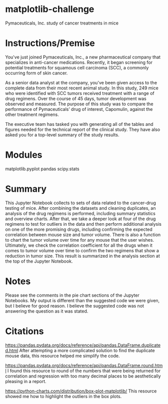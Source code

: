 # matplotlib-challenge
Pymaceuticals, Inc. study of cancer treatments in mice

# Instructions/Premise
You've just joined Pymaceuticals, Inc., a new pharmaceutical company that specializes in anti-cancer medications. Recently, it began screening for potential treatments for squamous cell carcinoma (SCC), a commonly occurring form of skin cancer.

As a senior data analyst at the company, you've been given access to the complete data from their most recent animal study. In this study, 249 mice who were identified with SCC tumors received treatment with a range of drug regimens. Over the course of 45 days, tumor development was observed and measured. The purpose of this study was to compare the performance of Pymaceuticals’ drug of interest, Capomulin, against the other treatment regimens.

The executive team has tasked you with generating all of the tables and figures needed for the technical report of the clinical study. They have also asked you for a top-level summary of the study results.

# Modules
matplotlib.pyplot
pandas
scipy.stats

# Summary
This Jupyter Notebook collects to sets of data related to the cancer-drug testing of mice. After combining the datasets and cleaning duplicates, an analysis of the drug regimens is performed, including summary statistics and overview charts. 
After that, we take a deeper look at four of the drug regimens to test for outliers in the data and then perform additional analysis on one of the more promising drugs, including confirming the expected correlation between mouse size and tumor volume. 
There is also a function to chart the tumor volume over time for any mouse that the user wishes.
Ultimately, we check the correlation coefficient for all the drugs when it comes to tumor volume over time to confirm the two regimens that show a reduction in tumor size.
This result is summarized in the analysis section at the top of the Jupyter Notebook.

# Notes

Please see the comments in the pie chart sections of the Jupyter Notebooks. My output is different than the suggested code we were given, but I believe for good reason. I believe the suggested code was not answering the question as it was stated. 

# Citations

https://pandas.pydata.org/docs/reference/api/pandas.DataFrame.duplicated.html
After attempting a more complicated solution to find the duplicate mouse data, this resource helped me simplify the code.

https://pandas.pydata.org/docs/reference/api/pandas.DataFrame.round.html 
I found this resource to round of the numbers that were being returned for correlation and regression with too many decimal places to be aesthetically pleasing in a report.

https://python-charts.com/distribution/box-plot-matplotlib/
This resource showed me how to highlight the outliers in the box plots.